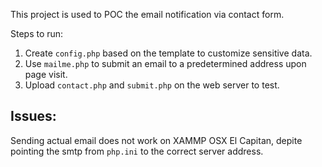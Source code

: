 This project is used to POC the email notification via contact form.

Steps to run:

1. Create `config.php` based on the template to customize sensitive data.
2. Use `mailme.php` to submit an email to a predetermined address upon page visit.
3. Upload `contact.php` and `submit.php` on the web server to test.



Issues:
-------

Sending actual email does not work on XAMMP OSX El Capitan, depite pointing the smtp 
from `php.ini` to the correct server address.   